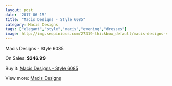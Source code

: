 ```yaml
---
layout: post
date: '2017-06-15'
title: "Macis Designs - Style 6085"
category: Macis Designs
tags: ["elegant","style","macis","evening","dresses"]
image: http://img.sequinious.com/27319-thickbox_default/macis-designs-style-6085.jpg
---
```

Macis Designs - Style 6085

On Sales: **$246.99**
<a href="https://www.sequinious.com/macis-designs/9627-macis-designs-style-6085.html"><amp-img layout="responsive" width="600" height="600" src="//img.sequinious.com/27319-thickbox_default/macis-designs-style-6085.jpg" alt="Macis Designs - Style 6085 0" /></a>

Buy it: [Macis Designs - Style 6085](https://www.sequinious.com/macis-designs/9627-macis-designs-style-6085.html "Macis Designs - Style 6085")

View more: [Macis Designs](https://www.sequinious.com/52-macis-designs "Macis Designs")
